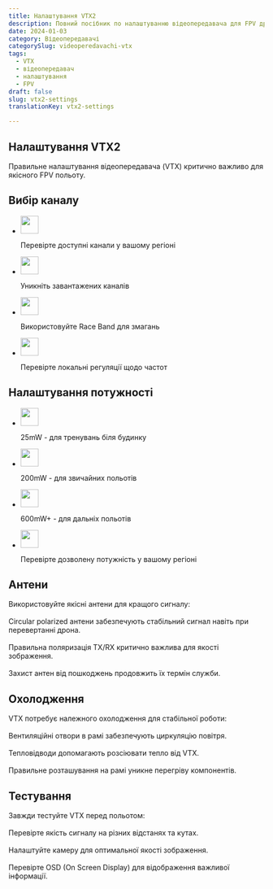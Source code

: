 ```yaml
---
title: Налаштування VTX2
description: Повний посібник по налаштуванню відеопередавача для FPV дрона
date: 2024-01-03
category: Відеопередавачі
categorySlug: videoperedavachi-vtx
tags:
  - VTX
  - відеопередавач
  - налаштування
  - FPV
draft: false
slug: vtx2-settings
translationKey: vtx2-settings

---
```




<section id="channels" class="scroll-mt-24">
<h1 class="text-[20px] md:text-[24px] font-[Montserrat] mb-[10px] font-medium">Налаштування VTX2</h1>
<p class="text-[15px] md:text-[16px] font-[Montserrat]">Правильне налаштування відеопередавача (VTX) критично важливо для якісного FPV польоту.

<h2 class="font-[Montserrat] text-[20px] lg:text-[24px] border-b border-[#ba0108] pb-3 font-normal mb-3 mt-[30px]">Вибір каналу</h2>
<ul class="list-disc pl-5 space-y-2 text-[#333]">
<li class="flex gap-3 items-center">
<img width="35" height="35" class="cursor-pointer" src="/img/list-guide-one.png" alt="" style="filter: none; box-shadow: none;"/>
<p class="text-[16px] font-normal font-[Montserrat]">
Перевірте доступні канали у вашому регіоні
</p>
</li>

<li class="flex gap-3 items-center">
<img width="35" height="35" class="cursor-pointer" src="/img/list-guide-two.png" alt="" style="filter: none; box-shadow: none;"/>
<p class="text-[16px] font-normal font-[Montserrat]">
Уникніть <span class="text-[#ba0108] underline">завантажених</span> каналів
</p>
</li>

<li class="flex gap-3 items-center">
<img width="35" height="35" src="/img/list-guide-three.png" alt="" style="filter: none; box-shadow: none;" />
<p class="text-[16px] font-normal font-[Montserrat]">
Використовуйте Race Band для змагань
</p>
</li>

<li class="flex gap-3 items-center">
<img width="35" height="35" src="/img/list-guide-four.png" alt="" style="filter: none; box-shadow: none;" />
<p class="text-[16px] font-normal font-[Montserrat]">
Перевірте локальні регуляції щодо частот
</p>
</li>
</ul>
</section>

<section id="power" class="mt-10 scroll-mt-24">
<h2 class="font-[Montserrat] text-[20px] lg:text-[24px] border-b border-[#ba0108] pb-3 font-normal mb-3">Налаштування потужності</h2>
<ul class="list-disc pl-5 space-y-2 text-[#333]">
<li class="flex gap-3 items-center">
<img width="35" height="35" src="/img/list-guide-one.png" alt="" style="filter: none; box-shadow: none;" />
<p class="text-[16px] font-normal font-[Montserrat]">
25mW - для тренувань біля будинку
</p>
</li>

<li class="flex gap-3 items-center">
<img width="35" height="35" src="/img/list-guide-two.png" alt="" style="filter: none; box-shadow: none;" />
<p class="text-[16px] font-normal font-[Montserrat]">
200mW - для звичайних польотів
</p>
</li>

<li class="flex gap-3 items-center">
<img width="35" height="35" src="/img/list-guide-three.png" alt="" style="filter: none; box-shadow: none;" />
<p class="text-[16px] font-normal font-[Montserrat]">
600mW+ - для дальніх польотів
</p>
</li>

<li class="flex gap-3 items-center">
<img width="35" height="35" src="/img/list-guide-four.png" alt="" style="filter: none; box-shadow: none;" />
<p class="text-[16px] font-normal font-[Montserrat]">
Перевірте дозволену потужність у вашому регіоні
</p>
</li>
</ul>
</section>

<section id="antennas" class="mt-10 scroll-mt-24">
<h2 class="font-[Montserrat] text-[20px] lg:text-[24px] border-b border-[#ba0108] pb-3 font-normal mb-3">Антени</h2>
<p class="text-[16px] font-normal font-[Montserrat]">
Використовуйте якісні антени для кращого сигналу:
<br />
<br />
Circular polarized антени забезпечують стабільний сигнал навіть при перевертанні дрона.
<br />
<br />
Правильна поляризація TX/RX критично важлива для якості зображення.
<br />
<br />
Захист антен від пошкоджень продовжить їх термін служби.
</p>
</section>

<section id="cooling" class="scroll-mt-24 mt-10 bg-[#f5f5f5] px-[29px] py-[27px]">
<h2 class="font-[Montserrat] text-[20px] lg:text-[24px] border-b border-[#ba0108] pb-3 font-normal mb-3">Охолодження</h2>
<p class="text-[16px] font-normal font-[Montserrat]">
VTX потребує належного охолодження для стабільної роботи:
<br />
<br />
Вентиляційні отвори в рамі забезпечують циркуляцію повітря.
<br />
<br />
Тепловідводи допомагають розсіювати тепло від VTX.
<br />
<br />
Правильне розташування на рамі уникне перегріву компонентів.
</p>
</section>

<section id="testing" class="mt-10 scroll-mt-24">
<h2 class="font-[Montserrat] text-[20px] lg:text-[24px] border-b border-[#ba0108] pb-3 font-normal mb-3">Тестування</h2>
<p class="text-[16px] font-normal font-[Montserrat]">
Завжди тестуйте VTX перед польотом:
<br />
<br />
Перевірте якість сигналу на різних відстанях та кутах.
<br />
<br />
Налаштуйте камеру для оптимальної якості зображення.
<br />
<br />
Перевірте OSD (On Screen Display) для відображення важливої інформації.
</p>
</section> 
